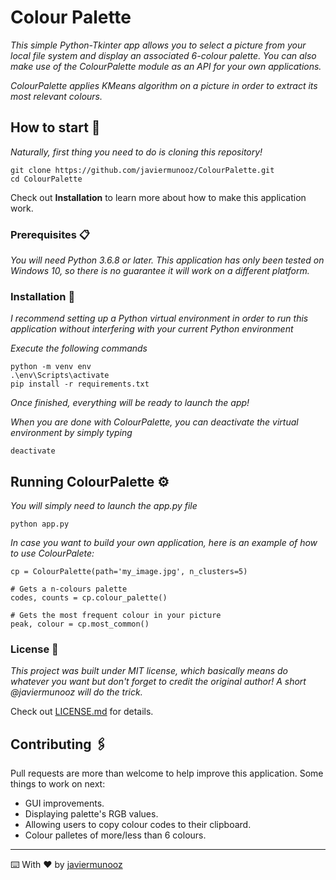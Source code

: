 # Colour Palette

_This simple Python-Tkinter app allows you to select a picture from your local file system and display an associated 6-colour palette. You can also make use of the ColourPalette module as an API for your own applications._

_ColourPalette applies KMeans algorithm on a picture in order to extract its most relevant colours._

## How to start 🚀

_Naturally, first thing you need to do is cloning this repository!_

```
git clone https://github.com/javiermunooz/ColourPalette.git
cd ColourPalette
```

Check out **Installation** to learn more about how to make this application work.


### Prerequisites 📋

_You will need Python 3.6.8 or later. This application has only been tested on Windows 10, so there is no guarantee it will work on a different platform._


### Installation 🔧

_I recommend setting up a Python virtual environment in order to run this application without interfering with your current Python environment_

_Execute the following commands_

```
python -m venv env
.\env\Scripts\activate
pip install -r requirements.txt
```

_Once finished, everything will be ready to launch the app!_ 

_When you are done with ColourPalette, you can deactivate the virtual environment by simply typing_

```
deactivate
```

## Running ColourPalette ⚙️

_You will simply need to launch the app.py file_

```
python app.py
```

_In case you want to build your own application, here is an example of how to use ColourPalete:_

```
cp = ColourPalette(path='my_image.jpg', n_clusters=5)

# Gets a n-colours palette
codes, counts = cp.colour_palette()

# Gets the most frequent colour in your picture
peak, colour = cp.most_common()
```

### License 📄

_This project was built under MIT license, which basically means do whatever you want but don't forget to credit the original author! A short @javiermunooz will do the trick._

Check out [LICENSE.md](LICENSE.md) for details.


## Contributing 🖇️

Pull requests are more than welcome to help improve this application. Some things to work on next:

- GUI improvements.
- Displaying palette's RGB values.
- Allowing users to copy colour codes to their clipboard.
- Colour palletes of more/less than 6 colours.

---
⌨️ With ❤️ by [javiermunooz](https://github.com/javiermunooz) 
